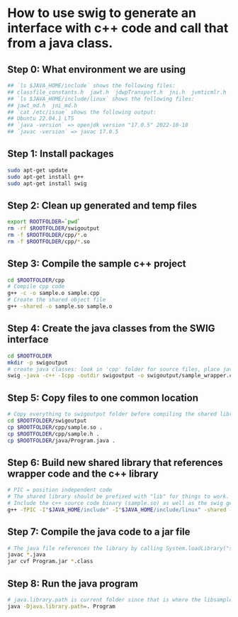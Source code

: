 # How to use swig to generate an interface with c++ code and call that from a java class.

## Step 0: What environment we are using
```bash
## `ls $JAVA_HOME/include` shows the following files:
## classfile_constants.h  jawt.h  jdwpTransport.h  jni.h  jvmticmlr.h  jvmti.h  linux  sizecalc.h
## `ls $JAVA_HOME/include/linux` shows the following files:
## jawt_md.h  jni_md.h
## `cat /etc/issue` shows the following output:
## Ubuntu 22.04.1 LTS
## `java -version` => openjdk version "17.0.5" 2022-10-18
## `javac -version` => javac 17.0.5
```

## Step 1: Install packages
```bash
sudo apt-get update  
sudo apt-get install g++  
sudo apt-get install swig  
```

## Step 2: Clean up generated and temp files
```bash
export ROOTFOLDER=`pwd`
rm -rf $ROOTFOLDER/swigoutput  
rm -f $ROOTFOLDER/cpp/*.o  
rm -f $ROOTFOLDER/cpp/*.so  
```

## Step 3: Compile the sample c++ project
```bash
cd $ROOTFOLDER/cpp
# Compile cpp code
g++ -c -o sample.o sample.cpp
# Create the shared object file
g++ -shared -o sample.so sample.o
```

## Step 4: Create the java classes from the SWIG interface
```bash
cd $ROOTFOLDER
mkdir -p swigoutput
# create java classes: look in 'cpp' folder for source files, place java files in 'swigoutput' folder and cpp wrapper file in a file named 'swigoutput/sample_wrapper.cpp'.
swig -java -c++ -Icpp -outdir swigoutput -o swigoutput/sample_wrapper.cpp sample.i 
```

## Step 5: Copy files to one common location

```bash
# Copy everything to swigoutput folder before compiling the shared library from the swig generated wrapper c++ file
cd $ROOTFOLDER/swigoutput
cp $ROOTFOLDER/cpp/sample.so .
cp $ROOTFOLDER/cpp/sample.h .
cp $ROOTFOLDER/java/Program.java .
```

## Step 6: Build new shared library that references wrapper code and the c++ library

```bash
# PIC = position independent code
# The shared library should be prefixed with "lib" for things to work.
# Include the c++ source code binary (sample.so) as well as the swig generated c++ file and create a new shared library.
g++ -fPIC -I"$JAVA_HOME/include" -I"$JAVA_HOME/include/linux" -shared -o libsamplewrapper.so sample_wrapper.cpp sample.so
```

## Step 7: Compile the java code to a jar file
```bash
# The java file references the library by calling System.loadLibrary("samplewrapper") since the library is called libsamplewrapper.so in the earlier step (by removing the "lib" prefix).
javac *.java
jar cvf Program.jar *.class
```

## Step 8: Run the java program
```bash
# java.library.path is current folder since that is where the libsamplewrapper.so file is present.
java -Djava.library.path=. Program
```
